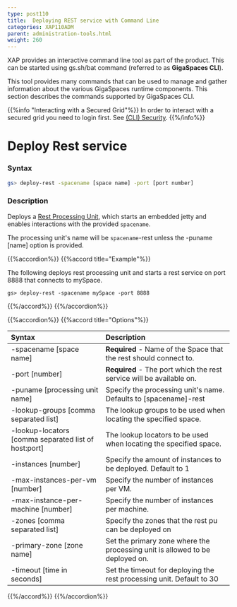 ```yaml
---
type: post110
title:  Deploying REST service with Command Line
categories: XAP110ADM
parent: administration-tools.html
weight: 260
---
```




XAP provides an interactive command line tool as part of the product. This can be started using gs.sh/bat command (referred to as **GigaSpaces CLI**).

This tool provides many commands that can be used to manage and gather information about the various GigaSpaces runtime components. This section describes the commands supported by GigaSpaces CLI.

{{%info "Interacting with a Secured Grid"%}}
In order to interact with a secured grid you need to login first. See [(CLI) Security]({{%currentsecurl%}}/command-line-interface-cli-security.html).
{{%/info%}}

# Deploy Rest service

### Syntax


```bash
gs> deploy-rest -spacename [space name] -port [port number]
```

### Description

Deploys a [Rest Processing Unit]({{%currentjavaurl%}}/rest-service-overview.html), which starts an embedded jetty and enables interactions with the provided `spacename`.

The processing unit's name will be `spacename`-rest unless the -puname [name] option is provided.


{{%accordion%}}
{{%accord title="Example"%}}


The following deploys rest processing unit and starts a rest service on port 8888 that connects to mySpace.

    gs> deploy-rest -spacename mySpace -port 8888


{{%/accord%}}
{{%/accordion%}}

{{%accordion%}}
{{%accord title="Options"%}}


|Syntax|Description|
|:-----|:----------|
| -spacename [space name] | **Required** - Name of the Space that the rest should connect to.|
| -port [number] | **Required** - The port which the rest service will be available on. |
| -puname [processing unit name] |  Specify the processing unit's name. Defaults to [spacename]-rest |
| -lookup-groups [comma separated list] |  The lookup groups to be used when locating the specified space. |
| -lookup-locators [comma separated list of host:port] | The lookup locators to be used when locating the specified space. |
| -instances [number] |  Specify the amount of instances to be deployed. Default to 1 |
| -max-instances-per-vm [number] |  Specify the number of instances per VM. |
| -max-instance-per-machine [number] |  Specify the number of instances per machine. |
| -zones [comma separated list] |  Specify the zones that the rest pu can be deployed on |
| -primary-zone [zone name] |  Set the primary zone where the processing unit is allowed to be deployed on. |
| -timeout [time in seconds] |  Set the timeout for deploying the rest processing unit. Default to 30 |
{{%/accord%}}
{{%/accordion%}}

